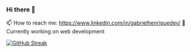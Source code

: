 ### Hi there 👋

📫 How to reach me: https://www.linkedin.com/in/gabrielhenriquedev/
🔭 Currently working on web development

[![GitHub Streak](https://streak-stats.demolab.com?user=gabrielhsdev&theme=dark&border_radius=0.9&date_format=%5BY.%5Dn.j)](https://git.io/streak-stats)
